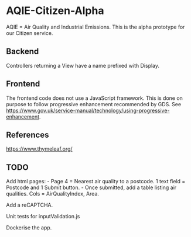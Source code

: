 # AQIE-Citizen-Alpha
AQIE = Air Quality and Industrial Emissions. This is the alpha prototype for our Citizen service.

## Backend
Controllers returning a View have a name prefixed with Display.

## Frontend
The frontend code does not use a JavaScript framework. This is done on purpose to follow progressive enhancement recommended by GDS. See https://www.gov.uk/service-manual/technology/using-progressive-enhancement.

## References
https://www.thymeleaf.org/

## TODO
Add html pages: 
    - Page 4 = Nearest air quality to a postcode. 1 text field = Postcode and 1 Submit button.
        - Once submitted, add a table listing air qualities. Cols = AirQualityIndex, Area.

Add a reCAPTCHA.

Unit tests for inputValidation.js

Dockerise the app.
